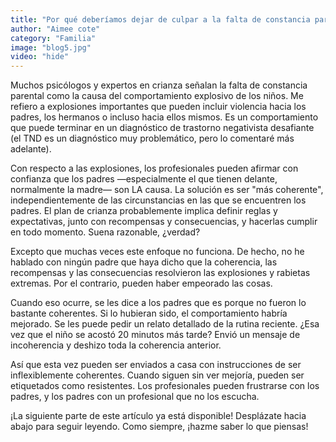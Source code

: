 ```yaml
---
title: "Por qué deberíamos dejar de culpar a la falta de constancia parental por esas rabietas épicas"
author: "Aimee cote"
category: "Familia"
image: "blog5.jpg"
video: "hide"
---
```

<p>Muchos psicólogos y expertos en crianza señalan la falta de constancia parental como la causa del comportamiento explosivo de los niños. Me refiero a explosiones importantes que pueden incluir violencia hacia los padres, los hermanos o incluso hacia ellos mismos. Es un comportamiento que puede terminar en un diagnóstico de trastorno negativista desafiante (el TND es un diagnóstico muy problemático, pero lo comentaré más adelante).&nbsp;</p><p>Con respecto a las explosiones, los profesionales pueden afirmar con confianza que los padres —especialmente el que tienen delante, normalmente la madre— son LA causa. La solución es ser "más coherente", independientemente de las circunstancias en las que se encuentren los padres. El plan de crianza probablemente implica definir reglas y expectativas, junto con recompensas y consecuencias, y hacerlas cumplir en todo momento. Suena razonable, ¿verdad?&nbsp;</p><p>Excepto que muchas veces este enfoque no funciona. De hecho, no he hablado con ningún padre que haya dicho que la coherencia, las recompensas y las consecuencias resolvieron las explosiones y rabietas extremas. Por el contrario, pueden haber empeorado las cosas.&nbsp;</p><p>Cuando eso ocurre, se les dice a los padres que es porque no fueron lo bastante coherentes. Si lo hubieran sido, el comportamiento habría mejorado. Se les puede pedir un relato detallado de la rutina reciente. ¿Esa vez que el niño se acostó 20 minutos más tarde? Envió un mensaje de incoherencia y deshizo toda la coherencia anterior.&nbsp;</p><p>Así que esta vez pueden ser enviados a casa con instrucciones de ser inflexiblemente coherentes. Cuando siguen sin ver mejoría, pueden ser etiquetados como resistentes. Los profesionales pueden frustrarse con los padres, y los padres con un profesional que no los escucha.&nbsp;</p><p>¡La siguiente parte de este artículo ya está disponible! Desplázate hacia abajo para seguir leyendo. Como siempre, ¡hazme saber lo que piensas!</p>
